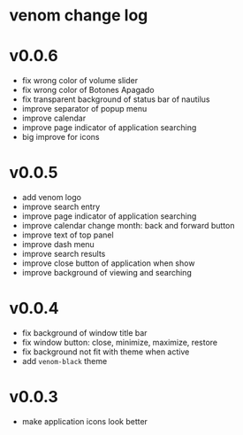# venom change log

# v0.0.6

- fix wrong color of volume slider
- fix wrong color of Botones Apagado
- fix transparent background of status bar of nautilus
- improve separator of popup menu
- improve calendar
- improve page indicator of application searching
- big improve for icons

# v0.0.5

- add venom logo
- improve search entry
- improve page indicator of application searching
- improve calendar change month: back and forward button
- improve text of top panel
- improve dash menu
- improve search results
- improve close button of application when show
- improve background of viewing and searching

# v0.0.4

- fix background of window title bar
- fix window button: close, minimize, maximize, restore
- fix background not fit with theme when active
- add `venom-black` theme

# v0.0.3

- make application icons look better
